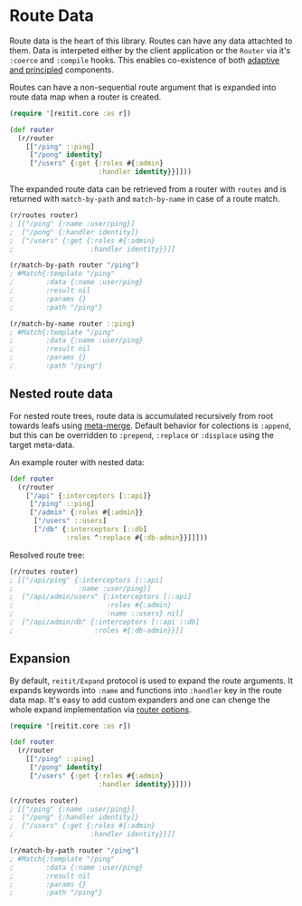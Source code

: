 # Route Data

Route data is the heart of this library. Routes can have any data attachted to them. Data is interpeted either by the client application or the `Router` via it's `:coerce` and `:compile` hooks. This enables  co-existence of both [adaptive and principled](https://youtu.be/x9pxbnFC4aQ?t=1907) components.

Routes can have a non-sequential route argument that is expanded into route data map when a router is created.

```clj
(require '[reitit.core :as r])

(def router
  (r/router
    [["/ping" ::ping]
     ["/pong" identity]
     ["/users" {:get {:roles #{:admin}
                      :handler identity}}]]))
```

The expanded route data can be retrieved from a router with `routes` and is returned with `match-by-path` and `match-by-name` in case of a route match.

```clj
(r/routes router)
; [["/ping" {:name :user/ping}]
;  ["/pong" {:handler identity]}
;  ["/users" {:get {:roles #{:admin}
;                   :handler identity}}]]

(r/match-by-path router "/ping")
; #Match{:template "/ping"
;        :data {:name :user/ping}
;        :result nil
;        :params {}
;        :path "/ping"}

(r/match-by-name router ::ping)
; #Match{:template "/ping"
;        :data {:name :user/ping}
;        :result nil
;        :params {}
;        :path "/ping"}
```

## Nested route data

For nested route trees, route data is accumulated recursively from root towards leafs using [meta-merge](https://github.com/weavejester/meta-merge). Default behavior for colections is `:append`, but this can be overridden to `:prepend`, `:replace` or `:displace` using the target meta-data.

An example router with nested data:

```clj
(def router
  (r/router
    ["/api" {:interceptors [::api]}
     ["/ping" ::ping]
     ["/admin" {:roles #{:admin}}
      ["/users" ::users]
      ["/db" {:interceptors [::db]
              :roles ^:replace #{:db-admin}}]]]))
```

Resolved route tree:

```clj
(r/routes router)
; [["/api/ping" {:interceptors [::api]
;                :name :user/ping}]
;  ["/api/admin/users" {:interceptors [::api]
;                       :roles #{:admin}
;                       :name ::users} nil]
;  ["/api/admin/db" {:interceptors [::api ::db]
;                    :roles #{:db-admin}}]]
```


## Expansion

By default, `reitit/Expand` protocol is used to expand the route arguments. It expands keywords into `:name` and functions into `:handler` key in the route data map. It's easy to add custom expanders and one can chenge the whole expand implementation via [router options](../advanced/configuring_routers.md).

```clj
(require '[reitit.core :as r])

(def router
  (r/router
    [["/ping" ::ping]
     ["/pong" identity]
     ["/users" {:get {:roles #{:admin}
                      :handler identity}}]]))

(r/routes router)
; [["/ping" {:name :user/ping}]
;  ["/pong" {:handler identity]}
;  ["/users" {:get {:roles #{:admin}
;                   :handler identity}}]]

(r/match-by-path router "/ping")
; #Match{:template "/ping"
;        :data {:name :user/ping}
;        :result nil
;        :params {}
;        :path "/ping"}
```
